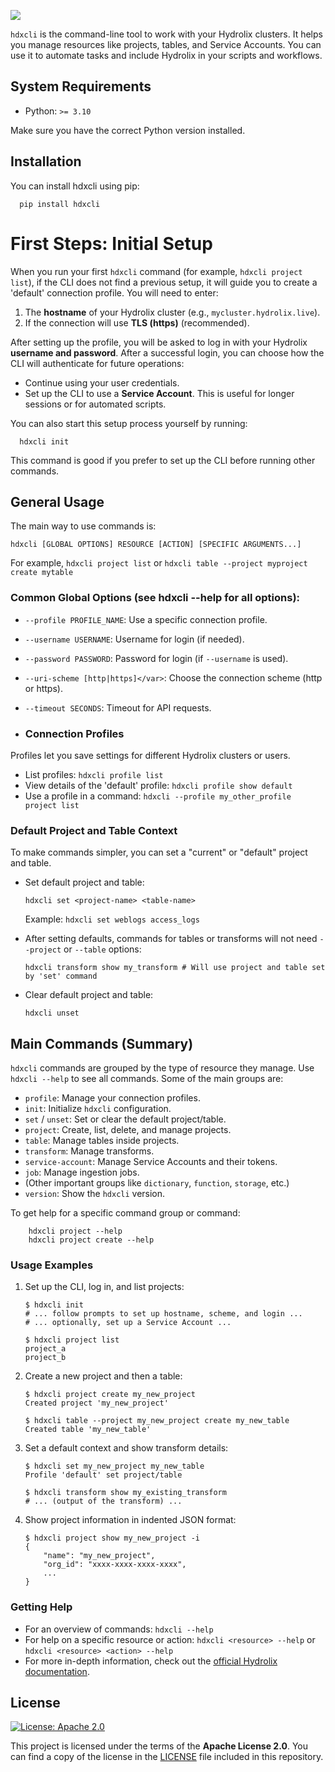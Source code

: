 [![](images/hdxcli.png)](https://github.com/hydrolix/hdx-cli)


`hdxcli` is the command-line tool to work with your Hydrolix clusters. It helps you manage resources like projects, tables, and Service Accounts. You can use it to automate tasks and include Hydrolix in your scripts and workflows.


## System Requirements
- Python: `>= 3.10`

Make sure you have the correct Python version installed.

## Installation
You can install hdxcli using pip:
```shell
  pip install hdxcli
```

# First Steps: Initial Setup
When you run your first `hdxcli` command (for example, `hdxcli project list`), if the CLI does not find a previous setup, it will guide you to create a 'default' connection profile. You will need to enter:

1. The **hostname** of your Hydrolix cluster (e.g., `mycluster.hydrolix.live`).
2. If the connection will use **TLS (https)** (recommended).

After setting up the profile, you will be asked to log in with your Hydrolix **username and password**. After a successful login, you can choose how the CLI will authenticate for future operations:

- Continue using your user credentials.
- Set up the CLI to use a **Service Account**. This is useful for longer sessions or for automated scripts.

You can also start this setup process yourself by running:
```shell
  hdxcli init
```
This command is good if you prefer to set up the CLI before running other commands.

## General Usage
The main way to use commands is:

`hdxcli [GLOBAL OPTIONS] RESOURCE [ACTION] [SPECIFIC ARGUMENTS...]`

For example, `hdxcli project list` or `hdxcli table --project myproject create mytable`

### Common Global Options (see hdxcli --help for all options):
- `--profile PROFILE_NAME`: Use a specific connection profile.
- `--username USERNAME`: Username for login (if needed).
- `--password PASSWORD`: Password for login (if `--username` is used).
- `--uri-scheme [http|https]</var>`: Choose the connection scheme (http or https).
- `--timeout SECONDS`: Timeout for API requests.

- ### Connection Profiles
Profiles let you save settings for different Hydrolix clusters or users.

- List profiles: `hdxcli profile list`
- View details of the 'default' profile: `hdxcli profile show default`
- Use a profile in a command: `hdxcli --profile my_other_profile project list`

### Default Project and Table Context
To make commands simpler, you can set a "current" or "default" project and table.

- Set default project and table:
    ```shell
    hdxcli set <project-name> <table-name>
    ```
    Example: `hdxcli set weblogs access_logs`

- After setting defaults, commands for tables or transforms will not need `--project` or `--table` options:
    ```shell
    hdxcli transform show my_transform # Will use project and table set by 'set' command
    ```

- Clear default project and table:
    ```shell
    hdxcli unset
    ```
  
## Main Commands (Summary)
`hdxcli` commands are grouped by the type of resource they manage. Use `hdxcli --help` to see all commands. Some of the main groups are:

- `profile`: Manage your connection profiles.
- `init`: Initialize `hdxcli` configuration.
- `set` / `unset`: Set or clear the default project/table.
- `project`: Create, list, delete, and manage projects.
- `table`: Manage tables inside projects.
- `transform`: Manage transforms.
- `service-account`: Manage Service Accounts and their tokens.
- `job`: Manage ingestion jobs.
- (Other important groups like `dictionary`, `function`, `storage`, etc.)
- `version`: Show the `hdxcli` version.

To get help for a specific command group or command:
```shell
    hdxcli project --help
    hdxcli project create --help
```

### Usage Examples
1. Set up the CLI, log in, and list projects:
    ```shell
    $ hdxcli init
    # ... follow prompts to set up hostname, scheme, and login ...
    # ... optionally, set up a Service Account ...
    
    $ hdxcli project list
    project_a
    project_b
    ```

2. Create a new project and then a table:
    ```shell
    $ hdxcli project create my_new_project
    Created project 'my_new_project'
    
    $ hdxcli table --project my_new_project create my_new_table
    Created table 'my_new_table'
    ```

3. Set a default context and show transform details:
    ```shell
    $ hdxcli set my_new_project my_new_table
    Profile 'default' set project/table
    
    $ hdxcli transform show my_existing_transform
    # ... (output of the transform) ...
    ```

4. Show project information in indented JSON format:
    ```shell
    $ hdxcli project show my_new_project -i
    {
        "name": "my_new_project",
        "org_id": "xxxx-xxxx-xxxx-xxxx",
        ...
    }
    ```
### Getting Help
- For an overview of commands: `hdxcli --help`
- For help on a specific resource or action: `hdxcli <resource> --help` or `hdxcli <resource> <action> --help`
- For more in-depth information, check out the [official Hydrolix documentation](https://docs.hydrolix.io/docs/hdxcli).

## License

[![License: Apache 2.0](https://img.shields.io/badge/License-Apache_2.0-blue.svg)](LICENSE)

This project is licensed under the terms of the **Apache License 2.0**.
You can find a copy of the license in the [LICENSE](LICENSE) file included in this repository.